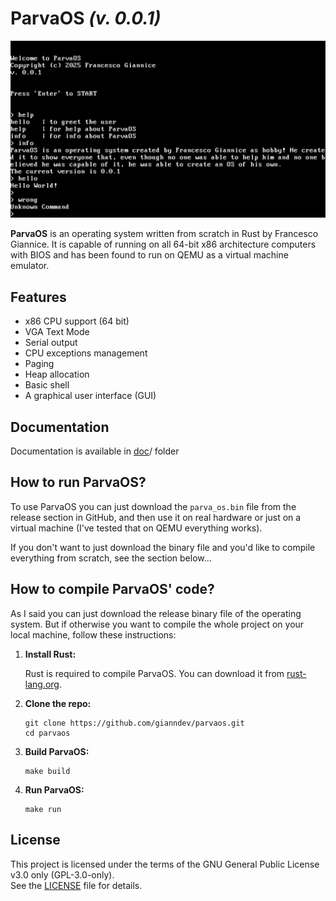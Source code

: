 # ParvaOS *(v. 0.0.1)*

![Main Image](doc/images/main.png "Main Image") 

**ParvaOS** is an operating system written from scratch in Rust by Francesco Giannice. It is capable of running on all 64-bit x86 architecture computers with BIOS and has been found to run on QEMU as a virtual machine emulator.

## Features

- x86 CPU support (64 bit)
- VGA Text Mode
- Serial output
- CPU exceptions management
- Paging
- Heap allocation
- Basic shell
- A graphical user interface (GUI)

## Documentation

Documentation is available in [doc](doc/Commands.md)/ folder

## How to run ParvaOS?

To use ParvaOS you can just download the `parva_os.bin` file from the release section in GitHub, and then use it on real hardware or just on a virtual machine (I've tested that on QEMU everything works).

If you don't want to just download the binary file and you'd like to compile everything from scratch, see the section below...

## How to compile ParvaOS' code?

As I said you can just download the release binary file of the operating system. But if otherwise you want to compile the whole project on your local machine, follow these instructions:

1. **Install Rust:**

   Rust is required to compile ParvaOS. You can download it from [rust-lang.org](https://www.rust-lang.org/).

2. **Clone the repo:**

    ```
    git clone https://github.com/gianndev/parvaos.git
    cd parvaos
    ```

3. **Build ParvaOS:**

    ```
    make build
    ```

4. **Run ParvaOS:**

    ```
    make run
    ```

## License

This project is licensed under the terms of the GNU General Public License v3.0 only (GPL-3.0-only).  
See the [LICENSE](./LICENSE) file for details.